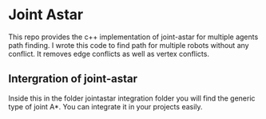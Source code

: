 # Joint Astar

This repo provides the c++ implementation of joint-astar for multiple agents path finding.
I wrote this code to find path for multiple robots without any conflict.
It removes edge conflicts as well as vertex conflicts.

## Intergration of joint-astar

Inside this in the folder jointastar integration folder you will find the generic 
type of joint A*. You can integrate it in your projects easily.
